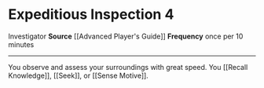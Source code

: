 ﻿---
actions: '[free-action]'
cost: null
element: null
frequency: once per 10 minutes
id: '548'
name: Expeditious Inspection
rarity: Common
requirement: null
school: null
source: '[[DATABASE/source/Advanced Player''s Guide|Advanced Player''s Guide]]'
trait:
- '[[DATABASE/trait/Investigator|Investigator]]'
trigger: null
type: Action

---
# Expeditious Inspection <span class="action-icon">4</span>

<span class="item-trait">Investigator</span>
**Source** [[Advanced Player's Guide]] 
**Frequency** once per 10 minutes

---
You observe and assess your surroundings with great speed. You [[Recall Knowledge]], [[Seek]], or [[Sense Motive]].